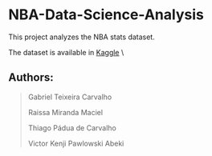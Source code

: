 # NBA-Data-Science-Analysis
This project analyzes the NBA stats dataset.

The dataset is available in [Kaggle](https://www.kaggle.com/datasets/vivovinco/19912021-nba-stats) \

## Authors:

> Gabriel Teixeira Carvalho
> 
> Raissa Miranda Maciel
> 
> Thiago Pádua de Carvalho
> 
> Victor Kenji Pawlowski Abeki
